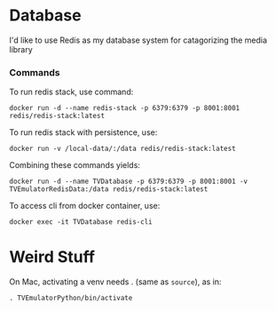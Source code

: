 # Database

I'd like to use Redis as my database system for catagorizing the media library

### Commands

To run redis stack, use command:

`docker run -d --name redis-stack -p 6379:6379 -p 8001:8001 redis/redis-stack:latest`

To run redis stack with persistence, use:

`docker run -v /local-data/:/data redis/redis-stack:latest`

Combining these commands yields:

`docker run -d --name TVDatabase -p 6379:6379 -p 8001:8001 -v TVEmulatorRedisData:/data redis/redis-stack:latest`

To access cli from docker container, use:

`docker exec -it TVDatabase redis-cli`

# Weird Stuff

On Mac, activating a venv needs . (same as `source`), as in:

`. TVEmulatorPython/bin/activate`